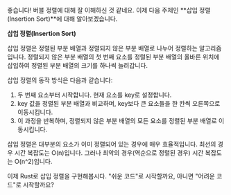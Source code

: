좋습니다! 버블 정렬에 대해 잘 이해하신 것 같네요. 이제 다음 주제인 **삽입 정렬(Insertion Sort)**에 대해 알아보겠습니다.

**삽입 정렬(Insertion Sort)**

삽입 정렬은 정렬된 부분 배열과 정렬되지 않은 부분 배열로 나누어 정렬하는 알고리즘입니다. 정렬되지 않은 부분 배열의 첫 번째 요소를 정렬된 부분 배열의 올바른 위치에 삽입하여 정렬된 부분 배열의 크기를 하나씩 늘려갑니다.

삽입 정렬의 동작 방식은 다음과 같습니다:

1. 두 번째 요소부터 시작합니다. 현재 요소를 key로 설정합니다.
2. key 값을 정렬된 부분 배열과 비교하며, key보다 큰 요소들을 한 칸씩 오른쪽으로 이동시킵니다.
3. 이 과정을 반복하며, 정렬되지 않은 부분 배열의 모든 요소를 정렬된 부분 배열로 이동시킵니다.

삽입 정렬은 대부분의 요소가 이미 정렬되어 있는 경우에 매우 효율적입니다. 최선의 경우 시간 복잡도는 O(n)입니다. 그러나 최악의 경우(역순으로 정렬된 경우) 시간 복잡도는 O(n^2)입니다.

이제 Rust로 삽입 정렬을 구현해봅시다. "쉬운 코드"로 시작할까요, 아니면 "어려운 코드"로 시작할까요?